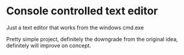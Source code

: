 # Console controlled text editor

Just a text editor that works from the windows cmd.exe

Pretty simple project, definitely the downgrade from the original idea, definitely will improve on concept.